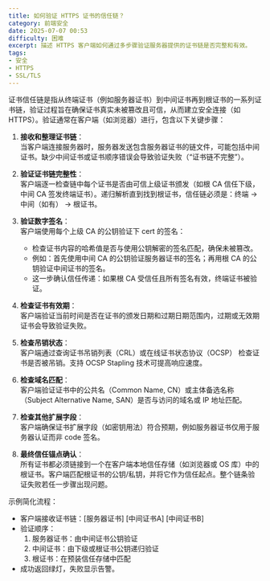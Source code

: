 ```yaml
---
title: 如何验证 HTTPS 证书的信任链？
category: 前端安全
date: 2025-07-07 00:53
difficulty: 困难
excerpt: 描述 HTTPS 客户端如何通过多步骤验证服务器提供的证书链是否完整和有效。
tags:
- 安全
- HTTPS
- SSL/TLS
---
```

证书信任链是指从终端证书（例如服务器证书）到中间证书再到根证书的一系列证书链，验证过程旨在确保证书真实未被篡改且可信，从而建立安全连接（如 HTTPS）。验证通常在客户端（如浏览器）进行，包含以下关键步骤：  

1. **接收和整理证书链**：  
   当客户端连接服务器时，服务器发送包含服务器证书的链文件，可能包括中间证书。缺少中间证书或证书顺序错误会导致验证失败（“证书链不完整”）。  

2. **验证证书链完整性**：  
   客户端逐一检查链中每个证书是否由可信上级证书颁发（如根 CA 信任下级，中间 CA 签发终端证书）。递归解析直到找到根证书，信任链必须是：终端 → 中间（如有） → 根证书。  

3. **验证数字签名**：  
   客户端使用每个上级 CA 的公钥验证下 cert 的签名：  
   - 检查证书内容的哈希值是否与使用公钥解密的签名匹配，确保未被篡改。  
   - 例如：首先使用中间 CA 的公钥验证服务器证书的签名；再用根 CA 的公钥验证中间证书的签名。  
   - 这一步确认信任传递：如果根 CA 受信任且所有签名有效，终端证书被验证。  

4. **检查证书有效期**：  
   客户端验证当前时间是否在证书的颁发日期和过期日期范围内，过期或无效期证书会导致验证失败。  

5. **检查吊销状态**：  
   客户端通过查询证书吊销列表（CRL）或在线证书状态协议（OCSP） 检查证书是否被吊销。支持 OCSP Stapling 技术可提高响应速度。  

6. **检查域名匹配**：  
   客户端验证证书中的公共名（Common Name, CN）或主体备选名称（Subject Alternative Name, SAN）是否与访问的域名或 IP 地址匹配。  

7. **检查其他扩展字段**：  
   客户端确保证书扩展字段（如密钥用法）符合预期，例如服务器证书仅用于服务器认证而非 code 签名。  

8. **最终信任锚点确认**：  
   所有证书都必须链接到一个在客户端本地信任存储（如浏览器或 OS 库）中的根证书。客户端匹配根证书的公钥/私钥，并将它作为信任起点。整个链条验证失败若任一步骤出现问题。  

示例简化流程：

- 客户端接收证书链：[服务器证书] [中间证书A] [中间证书B]  
- 验证顺序：
  1. 服务器证书：由中间证书公钥验证
  2. 中间证书：由下级或根证书公钥递归验证
  3. 根证书：在预装信任存储中匹配
- 成功返回绿灯，失败显示告警。

